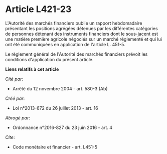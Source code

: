 # Article L421-23

L'Autorité des marchés financiers publie un rapport hebdomadaire présentant les positions agrégées détenues par les
différentes catégories de personnes détenant des instruments financiers dont le sous-jacent est une matière première agricole
négociés sur un marché réglementé et qui lui ont été communiquées en application de l'article L. 451-5.

Le règlement général de l'Autorité des marchés financiers prévoit les conditions d'application du présent article.

**Liens relatifs à cet article**

_Cité par_:

  - Arrêté du 12 novembre 2004 - art. 580-3 (Ab)

_Créé par_:

  - Loi n°2013-672 du 26 juillet 2013 - art. 16

_Abrogé par_:

  - Ordonnance n°2016-827 du 23 juin 2016 - art. 4

_Cite_:

  - Code monétaire et financier - art. L451-5
